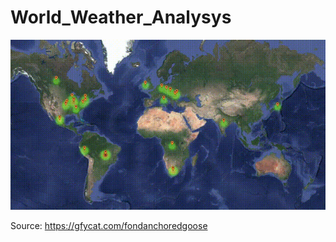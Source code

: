 # World_Weather_Analysys

![img](FondAnchoredGoose-mobile.gif)

Source: https://gfycat.com/fondanchoredgoose
